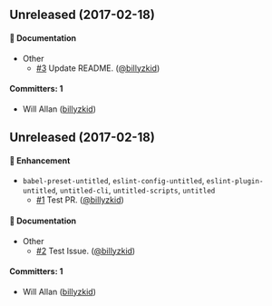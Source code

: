 ## Unreleased (2017-02-18)

#### :memo: Documentation
* Other
  * [#3](https://github.com/billyzkid/untitled/pull/3) Update README. ([@billyzkid](https://github.com/billyzkid))

#### Committers: 1
- Will Allan ([billyzkid](https://github.com/billyzkid))

## Unreleased (2017-02-18)

#### :nail_care: Enhancement
* `babel-preset-untitled`, `eslint-config-untitled`, `eslint-plugin-untitled`, `untitled-cli`, `untitled-scripts`, `untitled`
  * [#1](https://github.com/billyzkid/untitled/pull/1) Test PR. ([@billyzkid](https://github.com/billyzkid))

#### :memo: Documentation
* Other
  * [#2](https://github.com/billyzkid/untitled/pull/2) Test Issue. ([@billyzkid](https://github.com/billyzkid))

#### Committers: 1
- Will Allan ([billyzkid](https://github.com/billyzkid))